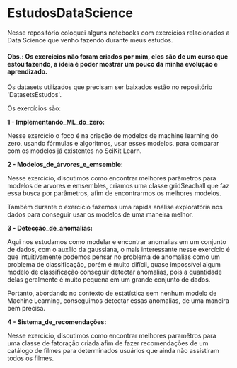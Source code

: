 # EstudosDataScience

Nesse repositório coloquei alguns notebooks com exercícios relacionados a Data Science que venho fazendo durante meus estudos.

#### Obs.: Os exercícios não foram criados por mim, eles são de um curso que estou fazendo, a ideia é poder mostrar um pouco da minha evolução e aprendizado.

Os datasets utilizados que precisam ser baixados estão no repositório 'DatasetsEstudos'.

Os exercícios são:

__1 - Implementando_ML_do_zero:__

Nesse exercício o foco é na criação de modelos de machine learning do zero, usando fórmulas e algoritmos, usar esses modelos, para comparar com os modelos já existentes no SciKit Learn.

__2 - Modelos_de_árvores_e_emsemble:__

Nesse exercício, discutimos como encontrar melhores parâmetros para modelos de arvores e emsembles, criamos uma classe gridSeachall que faz essa busca por parâmetros, afim de encontrarmos os melhores modelos.

Também durante o exercício fazemos uma rapida análise exploratória nos dados para conseguir usar os modelos de uma maneira melhor.

__3 - Detecção_de_anomalias:__

Aqui nos estudamos como modelar e encontrar anomalias em um conjunto de dados, com o auxílio da gaussiana, o mais interessante nesse exercício é que intuitivamente podemos pensar no problema de anomalias como um problema de classificação, porém é muito difícil, quase impossível algum modelo de classificação conseguir detectar anomalias, pois a quantidade delas geralmente é muito pequena em um grande conjunto de dados.

Portanto, abordando no contexto de estatística sem nenhum modelo de Machine Learning, conseguimos detectar essas anomalias, de uma maneira bem precisa.

__4 - Sistema_de_recomendações:__

Nesse exercício, discutimos como encontrar melhores paramêtros para uma classe de fatoração criada afim de fazer recomendações de um catálogo de filmes para determinados usuários que ainda não assistiram todos os filmes.
